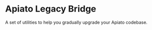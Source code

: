 [//]: # (<p align="center">)

[//]: # (   <a href="https://github.com/apiato/legacy-bridge/actions/workflows/tests.yaml">)

[//]: # (      <img src="https://img.shields.io/github/actions/workflow/status/apiato/legacy-bridge/tests.yaml?label=tests" alt="tests status">)

[//]: # (   </a>)

[//]: # (   <a href="https://codecov.io/gh/apiato/legacy-bridge">)

[//]: # (      <img src="https://img.shields.io/codecov/c/github/apiato/legacy-bridge?token=c6e0b5g9GH" alt="code coverage"/>)

[//]: # (   </a>)

[//]: # (   <br>)

[//]: # (</p>)

# Apiato Legacy Bridge
A set of utilities to help you gradually upgrade your Apiato codebase.
